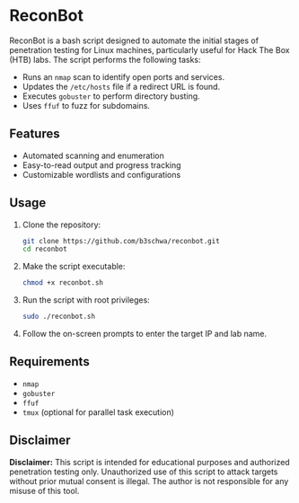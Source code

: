 # ReconBot

ReconBot is a bash script designed to automate the initial stages of penetration testing for Linux machines, particularly useful for Hack The Box (HTB) labs. The script performs the following tasks:

- Runs an `nmap` scan to identify open ports and services.
- Updates the `/etc/hosts` file if a redirect URL is found.
- Executes `gobuster` to perform directory busting.
- Uses `ffuf` to fuzz for subdomains.

## Features

- Automated scanning and enumeration
- Easy-to-read output and progress tracking
- Customizable wordlists and configurations

## Usage

1. Clone the repository:
    ```bash
    git clone https://github.com/b3schwa/reconbot.git
    cd reconbot
    ```

2. Make the script executable:
    ```bash
    chmod +x reconbot.sh
    ```

3. Run the script with root privileges:
    ```bash
    sudo ./reconbot.sh
    ```

4. Follow the on-screen prompts to enter the target IP and lab name.

## Requirements

- `nmap`
- `gobuster`
- `ffuf`
- `tmux` (optional for parallel task execution)

## Disclaimer

**Disclaimer:**
This script is intended for educational purposes and authorized penetration testing only. Unauthorized use of this script to attack targets without prior mutual consent is illegal. The author is not responsible for any misuse of this tool.
